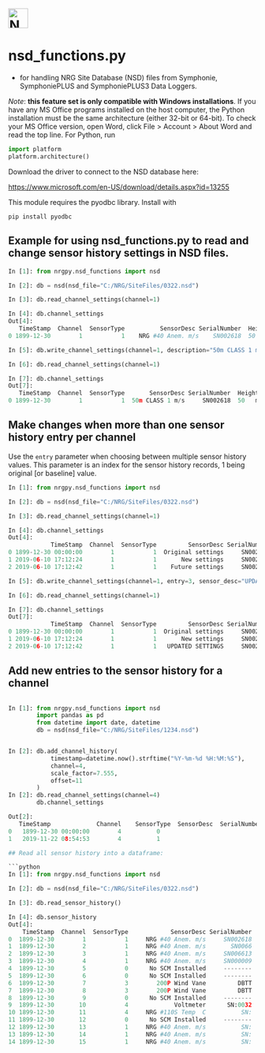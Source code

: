 # <img alt="NRGPy" src="https://www.nrgsystems.com/mysite/images/logo.png?v=3" height="40">

# nsd_functions.py 
- for handling NRG Site Database (NSD) files from Symphonie, SymphoniePLUS and SymphoniePLUS3 Data Loggers.

_Note_: __this feature set is only compatible with Windows installations__. If you have any MS Office programs installed on the host computer, the Python installation must be the same architecture (either 32-bit or 64-bit). To check your MS Office version, open Word, click File > Account > About Word and read the top line. For Python, run

```python
import platform
platform.architecture()
```

Download the driver to connect to the NSD database here:

https://www.microsoft.com/en-US/download/details.aspx?id=13255


This module requires the pyodbc library. Install with

``` pip install pyodbc ```


## Example for using nsd_functions.py to read and change sensor history settings in NSD files.
``` python
In [1]: from nrgpy.nsd_functions import nsd

In [2]: db = nsd(nsd_file="C:/NRG/SiteFiles/0322.nsd")

In [3]: db.read_channel_settings(channel=1)

In [4]: db.channel_settings
Out[4]: 
   TimeStamp  Channel  SensorType          SensorDesc SerialNumber  Height  ScaleFactor  Offset  PrintPrecision Units SensorDetail SensorNotes
0 1899-12-30        1           1    NRG #40 Anem. m/s    SN002618  50   m        0.766   0.332               1   m/s

In [5]: db.write_channel_settings(channel=1, description="50m CLASS 1 m/s", scale_factor=1, offset=1)

In [6]: db.read_channel_settings(channel=1)

In [7]: db.channel_settings
Out[7]: 
   TimeStamp  Channel  SensorType       SensorDesc SerialNumber  Height  ScaleFactor  Offset  PrintPrecision Units SensorDetail SensorNotes
0 1899-12-30        1           1  50m CLASS 1 m/s     SN002618  50   m          1.0     1.0               1   m/s
```

## Make changes when more than one sensor history entry per channel

Use the ```entry``` parameter when choosing between multiple sensor history values. This parameter is an index for the sensor history records, 1 being original [or baseline] value.

```python
In [1]: from nrgpy.nsd_functions import nsd

In [2]: db = nsd(nsd_file="C:/NRG/SiteFiles/0322.nsd")

In [3]: db.read_channel_settings(channel=1)

In [4]: db.channel_settings
Out[4]: 
            TimeStamp  Channel  SensorType         SensorDesc SerialNumber  Height  ScaleFactor  Offset  PrintPrecision Units SensorDetail SensorNotes
0 1899-12-30 00:00:00        1           1  Original settings     SN002618  50   m        0.765   0.350               1   m/s
1 2019-06-10 17:12:24        1           1       New settings     SN002618  50   m        0.777   0.349               1   m/s
2 2019-06-10 17:12:42        1           1    Future settings     SN002618  50   m        1.000   1.000               1   m/s

In [5]: db.write_channel_settings(channel=1, entry=3, sensor_desc="UPDATED SETTINGS", scale_factor=100)

In [6]: db.read_channel_settings(channel=1)

In [7]: db.channel_settings
Out[7]: 
            TimeStamp  Channel  SensorType         SensorDesc SerialNumber  Height  ScaleFactor  Offset  PrintPrecision Units SensorDetail SensorNotes
0 1899-12-30 00:00:00        1           1  Original settings     SN002618  50   m        0.765   0.350               1   m/s
1 2019-06-10 17:12:24        1           1       New settings     SN002618  50   m        0.777   0.349               1   m/s
2 2019-06-10 17:12:42        1           1   UPDATED SETTINGS     SN002618  50   m      100.000   1.000               1   m/s

```

## Add new entries to the sensor history for a channel
``` python

In [1]: from nrgpy.nsd_functions import nsd
        import pandas as pd
        from datetime import date, datetime
        db = nsd(nsd_file="C:/NRG/SiteFiles/1234.nsd")


In [2]: db.add_channel_history(
            timestamp=datetime.now().strftime("%Y-%m-%d %H:%M:%S"),
            channel=4,
            scale_factor=7.555,
            offset=11
        )
In [2]: db.read_channel_settings(channel=4)
        db.channel_settings

Out[2]: 
   TimeStamp 	         Channel 	SensorType 	SensorDesc 	SerialNumber 	Height 	ScaleFactor 	Offset 	PrintPrecision 	Units 	SensorDetail 	SensorNotes
0 	1899-12-30 00:00:00 	   4 	      0 	                                    			0.000 	     0.0 	      0 			
1 	2019-11-22 08:54:53 	   4 	      1 				                                    7.555 	     11.0 	      4 			

## Read all sensor history into a dataframe:

```python
In [1]: from nrgpy.nsd_functions import nsd

In [2]: db = nsd(nsd_file="C:/NRG/SiteFiles/0322.nsd")

In [3]: db.read_sensor_history()

In [4]: db.sensor_history
Out[4]: 
    TimeStamp  Channel  SensorType            SensorDesc SerialNumber  Height  ScaleFactor   Offset  PrintPrecision  Units SensorDetail SensorNotes
0  1899-12-30        1           1     NRG #40 Anem. m/s     SN002618  50   m        1.000    1.000               1    m/s
1  1899-12-30        2           1     NRG #40 Anem. m/s       SN0066  50   m        0.759    0.365               1    m/s
2  1899-12-30        3           1     NRG #40 Anem. m/s     SN006613  22   m        0.758    0.386               1    m/s
3  1899-12-30        4           1     NRG #40 Anem. m/s     SN000009  22   m        0.762    0.370               1    m/s
4  1899-12-30        5           0      No SCM Installed     --------  ------        0.000    0.000               0  -----
5  1899-12-30        6           0      No SCM Installed     --------  ------        0.000    0.000               0  -----
6  1899-12-30        7           3        200P Wind Vane         DBTT  46   m        0.351  305.000               0    deg
7  1899-12-30        8           3        200P Wind Vane         DBTT  20   m        0.351  305.000               0    deg
8  1899-12-30        9           0      No SCM Installed     --------  ------        0.000    0.000               0  -----
9  1899-12-30       10           4             Voltmeter      SN:0032  3    m        0.021    0.000               1      v
10 1899-12-30       11           4     NRG #110S Temp  C          SN:       0        0.136  -86.381               1      C
11 1899-12-30       12           0      No SCM Installed     --------  ------        0.000    0.000               0  -----
12 1899-12-30       13           1     NRG #40 Anem. m/s          SN:       m        0.765    0.350               1    m/s
13 1899-12-30       14           1     NRG #40 Anem. m/s          SN:       m        0.765    0.350               1    m/s
14 1899-12-30       15           1     NRG #40 Anem. m/s          SN:       m        0.765    0.350               1    m/s

```